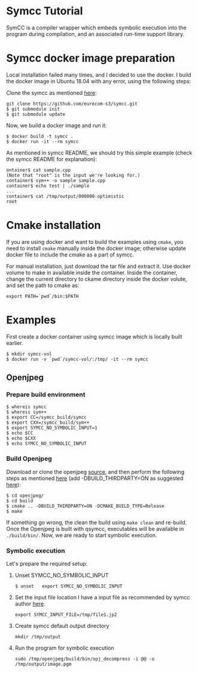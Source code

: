 **Symcc Tutorial**
===
SymCC is a compiler wrapper which embeds symbolic execution into the program during compilation, and an associated run-time support library.


# Symcc docker image preparation
Local installation failed many times, and I decided to use the docker. I build the docker image in Ubuntu 18.04 with any error, using the following steps:

Clone the symcc as mentioned [here](https://github.com/eurecom-s3/symcc):
```
git clone https://github.com/eurecom-s3/symcc.git
$ git submodule init
$ git submodule update
```

Now, we build a docker image and run it:
```
$ docker build -t symcc .
$ docker run -it --rm symcc
```
As mentioned in symcc README, we should try this simple example (check the symcc README for explanation):
```
ontainer$ cat sample.cpp
(Note that "root" is the input we're looking for.)
container$ sym++ -o sample sample.cpp
container$ echo test | ./sample
...
container$ cat /tmp/output/000008-optimistic
root
```

# Cmake installation
If you are using docker and want to build the examples using `cmake`, you need to install `cmake` manually inside the docker image; otherwise update docker file to include the cmake as a part of symcc.

For manual installation, just download the tar file and extract it. Use docker volume to make in available inside the container. Inside the container, change the current directory to ckame directory inside the docker volute, and set the path to cmake as:
```
export PATH=`pwd`/bin:$PATH
```

# Examples

First create a docker container using symcc image which is locally built earlier.
```
$ mkdir symcc-vol 
$ docker run -v `pwd`/symcc-vol/:/tmp/ -it --rm symcc
```

## Openjpeg

### Prepare build environment
```
$ whereis symcc
$ whereis sym++
$ export CC=/symcc_build/symcc
$ export CXX=/symcc_build/sym++ 
$ export SYMCC_NO_SYMBOLIC_INPUT=1
$ echo $CC
$ echo $CXX
$ echo SYMCC_NO_SYMBOLIC_INPUT
```

### Build Openjpeg
Download or clone the openjpeg [source](https://github.com/uclouvain/openjpeg), and then perform the following steps as mentioned [here](https://github.com/uclouvain/openjpeg/blob/master/INSTALL.md) (add -DBUILD_THIRDPARTY=ON as suggested [here](http://www.s3.eurecom.fr/tools/symbolic_execution/symcc.html)):
```
$ cd openjpeg/
$ cd build
$ cmake .. -DBUILD_THIRDPARTY=ON -DCMAKE_BUILD_TYPE=Release
$ make
```
If something go wrong, the clean the build using `make clean` and re-build. Once the Openjpeg is built with qsymcc, executables will be available in `./build/bin/`. Now, we are ready to start symbolic execution.


### Symbolic execution

Let's prepare the required setup:
1. Unset  SYMCC_NO_SYMBOLIC_INPUT
    ```
    $ unset   export SYMCC_NO_SYMBOLIC_INPUT
    ```
1. Set the input file location
I have a input file as recommended by symcc author [here](http://www.s3.eurecom.fr/tools/symbolic_execution/symcc.html).
    ```
    export SYMCC_INPUT_FILE=/tmp/file1.jp2
    ```
1. Create symcc default output directory
    ```
    mkdir /tmp/output
    ```
1. Run the program for symbolic execution
    ```
    sudo /tmp/openjpeg/build/bin/opj_decompress -i @@ -o /tmp/output/image.pgm
    ```

